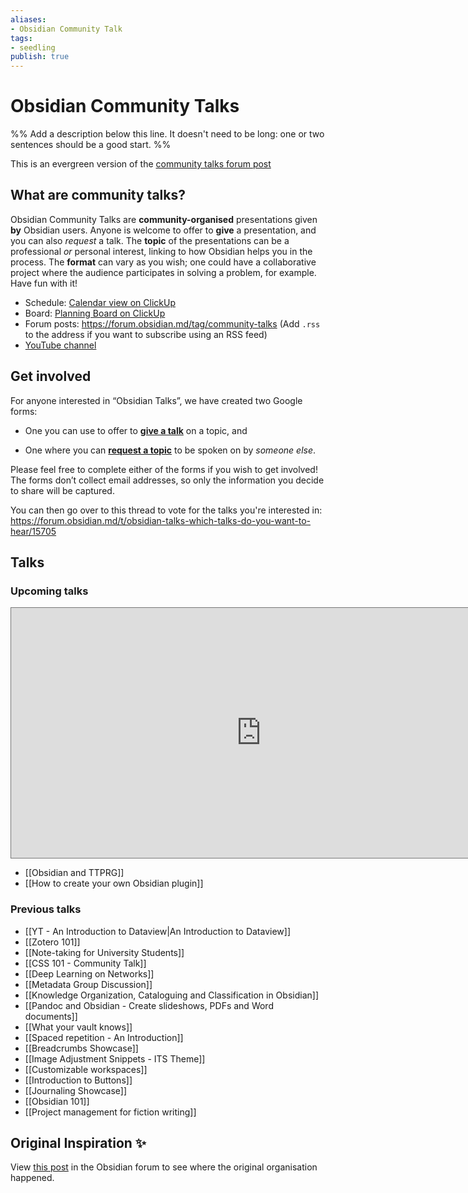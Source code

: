 ```yaml
---
aliases: 
- Obsidian Community Talk
tags:
- seedling
publish: true
---
```


# Obsidian Community Talks

%% Add a description below this line. It doesn't need to be long: one or two sentences should be a good start. %%

This is an evergreen version of the [community talks forum post](https://forum.obsidian.md/t/meta-community-talks/16686)

## What are community talks?

Obsidian Community Talks are **community-organised** presentations given **by** Obsidian users. Anyone is welcome to offer to **give** a presentation, and you can also *request* a talk. The **topic** of the presentations can be a professional *or* personal interest, linking to how Obsidian helps you in the process. The **format** can vary as you wish; one could have a collaborative project where the audience participates in solving a problem, for example. Have fun with it!

- Schedule: [Calendar view on ClickUp](https://share.clickup.com/c/h/4gdf2-36/5b21a6f8588e5c6)
- Board: [Planning Board on ClickUp](https://share.clickup.com/b/h/5-27696067-2/f8bcbb32aa512ee)
- Forum posts: <https://forum.obsidian.md/tag/community-talks> (Add `.rss` to the address if you want to subscribe using an RSS feed)
- [YouTube channel](https://www.youtube.com/channel/UCxNSTq2kmupdR6LD400FpvA)

## Get involved

For anyone interested in “Obsidian Talks”, we have created two Google forms:

* One you can use to offer to [**give a talk**](https://forms.gle/LvcLKisHt9qzFiKM7) on a topic, and

* One where you can [**request a topic**](https://forms.gle/8EL5SFyhw4ExKHPeA) to be spoken on by *someone else*.

Please feel free to complete either of the forms if you wish to get involved! The forms don’t collect email addresses, so only the information you decide to share will be captured.

You can then go over to this thread to vote for the talks you're interested in: https://forum.obsidian.md/t/obsidian-talks-which-talks-do-you-want-to-hear/15705

## Talks


### Upcoming talks

<iframe src="https://calendar.google.com/calendar/embed?height=400&wkst=2&bgcolor=%23ffffff&ctz=Europe%2FBerlin&showCalendars=0&mode=AGENDA&title=Obsidian%20Community%20Talks&hl=en_GB&src=cHU0bmwwc2tqZnVnOTE0NzR0Y3VvYjh0dDBkMTFjbG9AaW1wb3J0LmNhbGVuZGFyLmdvb2dsZS5jb20&color=%233F51B5" style="border:solid 1px #777" width="800" height="400" frameborder="0" scrolling="no"></iframe>

- [[Obsidian and TTPRG]]
- [[How to create your own Obsidian plugin]]

### Previous talks

- [[YT - An Introduction to Dataview|An Introduction to Dataview]]
- [[Zotero 101]]
- [[Note-taking for University Students]]
- [[CSS 101 - Community Talk]]
- [[Deep Learning on Networks]]
- [[Metadata Group Discussion]]
- [[Knowledge Organization, Cataloguing and Classification in Obsidian]]
- [[Pandoc and Obsidian - Create slideshows, PDFs and Word documents]]
- [[What your vault knows]]
- [[Spaced repetition - An Introduction]]
- [[Breadcrumbs Showcase]]
- [[Image Adjustment Snippets - ITS Theme]]
- [[Customizable workspaces]]
- [[Introduction to Buttons]]
- [[Journaling Showcase]]
- [[Obsidian 101]]
- [[Project management for fiction writing]]

## Original Inspiration ✨ 

View [this post](https://forum.obsidian.md/t/online-user-group-talks-discussions/15268) in the Obsidian forum to see where the original organisation happened.